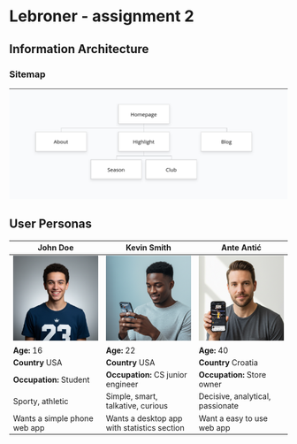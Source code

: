 # Lebroner - assignment 2

## Information Architecture

### Sitemap
![sitemap](sitemap.png)

## User Personas
| John Doe                                | Kevin Smith                              | Ante Antić                               |
|------------------------------------------|-----------------------------------------|------------------------------------------|
| ![John Doe](persona1.png)        | ![Kevin Smith](persona2.png)      | ![Ante Antić](persona3.png)         |
| **Age:** 16                             | **Age:** 22                            | **Age:** 40                             |
| **Country** USA                         | **Country** USA                        | **Country** Croatia
| **Occupation:** Student   | **Occupation:** CS junior engineer     | **Occupation:** Store owner |
| Sporty, athletic          | Simple, smart, talkative, curious      | Decisive, analytical, passionate         |
| Wants a simple phone web app | Wants a desktop app with statistics section | Want a easy to use web app |


